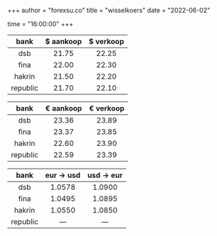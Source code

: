 +++
author = "forexsu.co"
title = "wisselkoers"
date = "2022-06-02"
<!-- time = "08:00:00" -->
time = "16:00:00"
+++

bank|$ aankoop|$ verkoop
:-----:|:-----:|:-----:
dsb  |21.75|22.25
fina  |22.00|22.30
hakrin  |21.50|22.20
republic  |21.70|22.10

bank|€ aankoop|€ verkoop
:-----:|:-----:|:-----:
dsb  |23.36|23.89
fina  |23.37|23.85
hakrin  |22.60|23.90
republic  |22.59|23.39

bank|eur → usd|usd → eur
:-----:|:-----:|:-----:
dsb  |1.0578|1.0900
fina  |1.0495|1.0895
hakrin  |1.0550|1.0850
republic  |—|—
